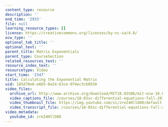 ```yaml
---
content_type: resource
description: ''
end_time: '2933'
file: null
learning_resource_types: []
license: https://creativecommons.org/licenses/by-nc-sa/4.0/
ocw_type: ''
optional_tab_title: ''
optional_text: ''
parent_title: Matrix Exponentials
parent_type: CourseSection
related_resources_text: ''
resource_index_text: ''
resourcetype: Video
start_time: '2347'
title: Calculating the Exponential Matrix
uid: 185d70e6-e665-0a24-63ce-974ec3c68550
video_files:
  archive_url: http://www.archive.org/download/MIT18.03S06/mit-ocw-18.03-lec29-28apr2003-220k_512kb.mp4
  video_captions_file: /courses/18-03sc-differential-equations-fall-2011/164d734f19475e848398aa506ea69f20_zreI4HllD80.vtt
  video_thumbnail_file: https://img.youtube.com/vi/zreI4HllD80/default.jpg
  video_transcript_file: /courses/18-03sc-differential-equations-fall-2011/afbc6a057b7f927b7c60eb6f512fd73c_zreI4HllD80.pdf
video_metadata:
  youtube_id: zreI4HllD80
---
```


